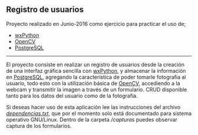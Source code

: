 ## Registro de usuarios
Proyecto realizado en Junio-2016 como ejercicio para practicar el uso de;
- [wxPython](https://wxpython.org/)
- [OpenCV](https://opencv.org/)
- [PostgreSQL](https://www.postgresql.org/)
***
El proyecto consiste en realizar un registro de usuarios desde la creación de una interfaz gráfica sencilla con [wxPython](https://wxpython.org/), y almacenar la información en [PostgreSQL](https://www.postgresql.org/), agregando la característica de poder tomarle fotografia al usuario, todo esto con la utilización básica de [OpenCV](https://opencv.org/), accediendo a la webcam y transmitir la imagen a través de un formulario. CRUD disponible tanto para los datos del usuario como de la fotografía.

Si deseas hacer uso de esta aplicación lee las instrucciones del archivo _[dependencias.txt](
        registro-usuarios-postgres-opencv-wxpython/dependencias.txt
      )_, que por el momento solo está documentado para sistema operativo GNU/Linux. Dentro de la carpeta _/capturas_ puedes observar captura de los formularios.
